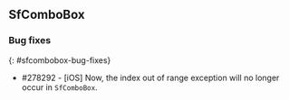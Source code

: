 ## SfComboBox

### Bug fixes
{: #sfcombobox-bug-fixes}

* \#278292 - [iOS] Now, the index out of range exception will no longer occur in `SfComboBox`.